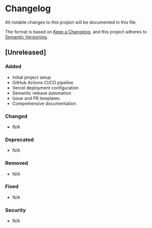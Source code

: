 # Changelog

All notable changes to this project will be documented in this file.

The format is based on [Keep a Changelog](https://keepachangelog.com/en/1.0.0/),
and this project adheres to [Semantic Versioning](https://semver.org/spec/v2.0.0.html).

## [Unreleased]

### Added
- Initial project setup
- GitHub Actions CI/CD pipeline
- Vercel deployment configuration
- Semantic release automation
- Issue and PR templates
- Comprehensive documentation

### Changed
- N/A

### Deprecated
- N/A

### Removed
- N/A

### Fixed
- N/A

### Security
- N/A